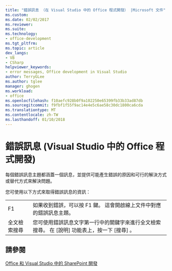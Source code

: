 ```yaml
---
title: "錯誤訊息 （在 Visual Studio 中的 Office 程式開發） |Microsoft 文件"
ms.custom: 
ms.date: 02/02/2017
ms.reviewer: 
ms.suite: 
ms.technology:
- office-development
ms.tgt_pltfrm: 
ms.topic: article
dev_langs:
- VB
- CSharp
helpviewer_keywords:
- error messages, Office development in Visual Studio
author: TerryGLee
ms.author: tglee
manager: ghogen
ms.workload:
- office
ms.openlocfilehash: f10aefc928b0f9a102250e65399fb33b33ad87db
ms.sourcegitcommit: f9fbf1f55f9ac14e4e5c6ae58c30dc1800ca6cda
ms.translationtype: MT
ms.contentlocale: zh-TW
ms.lasthandoff: 01/10/2018
---
```

# <a name="error-messages-office-development-in-visual-studio"></a>錯誤訊息 (Visual Studio 中的 Office 程式開發)
  每個錯誤訊息主題都涵蓋一個訊息，並提供可能產生錯誤的原因和可行的解決方式或替代方式來解決問題。  
  
 您可使用以下方式來取得錯誤訊息的資訊：  
  
|||  
|-|-|  
|F1|如果收到錯誤，可以按 F1 鍵。 這會開啟線上文件中對應的錯誤訊息主題。|  
|全文檢索搜尋|您可使用錯誤訊息文字第一行中的關鍵字來進行全文檢索搜尋。 在 [說明]  功能表上，按一下 [搜尋] 。|  
  
## <a name="see-also"></a>請參閱  
 [Office 和 Visual Studio 中的 SharePoint 開發](../vsto/office-and-sharepoint-development-in-visual-studio.md)  
  
  